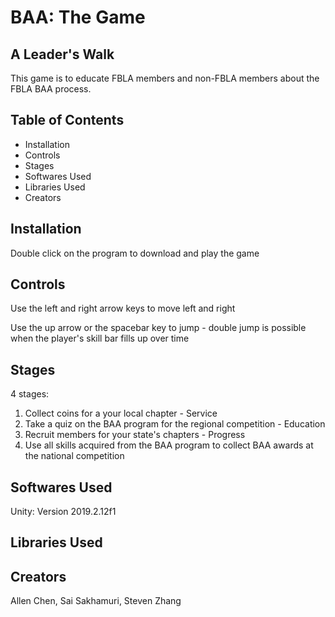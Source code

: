 # BAA: The Game
## A Leader's Walk 

This game is to educate FBLA members and non-FBLA members about the FBLA BAA process. 

## Table of Contents

* Installation
* Controls
* Stages
* Softwares Used
* Libraries Used
* Creators

## Installation

Double click on the program to download and play the game

## Controls
Use the left and right arrow keys to move left and right

Use the up arrow or the spacebar key to jump - double jump is possible when the player's skill bar fills up over time




## Stages
4 stages:
1. Collect coins for a your local chapter - Service
2. Take a quiz on the BAA program for the regional competition - Education
3. Recruit members for your state's chapters - Progress
4. Use all skills acquired from the BAA program to collect BAA awards at the national competition

## Softwares Used
Unity: Version 2019.2.12f1
## Libraries Used



## Creators
Allen Chen, Sai Sakhamuri, Steven Zhang
